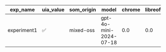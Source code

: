 | exp_name | uia_value | som_origin | model | chrome | libreoffice_calc | libreoffice_writer | vlc | vs_code | settings | windows_calc | clock | msedge | file_explorer | microsoft_paint | notepad | *errors* |
|--- | --- | --- | --- | --- | --- | --- | --- | --- | --- | --- | --- | --- | --- | --- | --- | ---|
| experiment1 | ✅ | mixed-oss | gpt-4o-mini-2024-07-18 | 0.0 | 0.0 | 0.0 | 0.296388936344191 | 0.0 | 40.0 | 0.0 | 25.0 | 0.0 | 22.22222222222222 | 0.0 | 0.0 | 9 |
